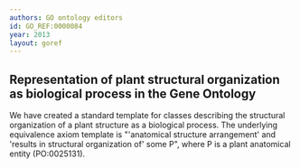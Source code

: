 ```yaml
--- 
authors: GO ontology editors
id: GO_REF:0000084
year: 2013
layout: goref
---
```


## Representation of plant structural organization as biological process in the Gene Ontology

We have created a standard template for classes describing the structural organization of a plant structure as a biological process. The underlying equivalence axiom template is "'anatomical structure arrangement' and 'results in structural organization of' some P", where P is a plant anatomical entity (PO:0025131).

